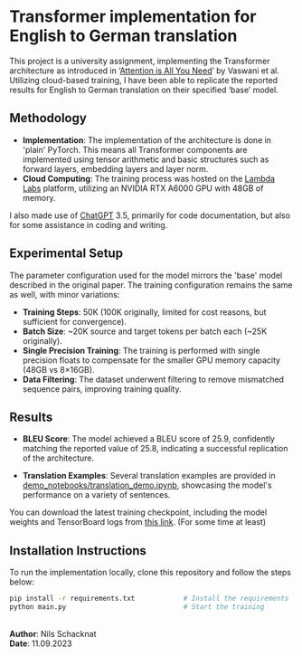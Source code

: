# Transformer implementation for English to German translation

This project is a university assignment, implementing the Transformer architecture as introduced in ‘[Attention is All You Need](https://arxiv.org/abs/1706.03762)’ by Vaswani et al. Utilizing cloud-based training, I have been able to replicate the reported results for English to German translation on their specified ‘base’ model.

## Methodology
- **Implementation**:
The implementation of the architecture is done in 'plain' PyTorch. This means all Transformer components are implemented using tensor arithmetic and basic structures such as forward layers, embedding layers and layer norm.
- **Cloud Computing**:
The training process was hosted on the [Lambda Labs](https://lambdalabs.com/) platform, utilizing an NVIDIA RTX A6000 GPU with 48GB of memory.

I also made use of [ChatGPT](https://chat.openai.com/) 3.5, primarily for code documentation, but also for some assistance in coding and writing.

## Experimental Setup

The parameter configuration used for the model mirrors the 'base' model described in the original paper. The training configuration remains the same as well, with minor variations:

- **Training Steps**: 50K (100K originally, limited for cost reasons, but sufficient for convergence).
- **Batch Size**: ~20K source and target tokens per batch each (~25K originally).
- **Single Precision Training**: The training is performed with single precision floats to compensate for the smaller GPU memory capacity (48GB vs 8×16GB).
- **Data Filtering**: The dataset underwent filtering to remove mismatched sequence pairs, improving training quality.

## Results

- **BLEU Score**: The model achieved a BLEU score of 25.9, confidently matching the reported value of 25.8, indicating a successful replication of the architecture.

- **Translation Examples**: Several translation examples are provided in [demo_notebooks/translation_demo.ipynb](demo_notebooks/translation_demo.ipynb), showcasing the model's performance on a variety of sentences.

You can download the latest training checkpoint, including the model weights and TensorBoard logs from [this link](https://heibox.uni-heidelberg.de/d/526fdc6dac434841bde1/). (For some time at least)

## Installation Instructions

To run the implementation locally, clone this repository and follow the steps below:

```bash
pip install -r requirements.txt            # Install the requirements
python main.py                             # Start the training
```
\
**Author**: Nils Schacknat\
**Date**: 11.09.2023
